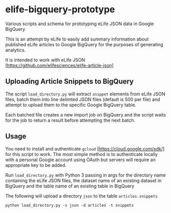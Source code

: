 # elife-bigquery-prototype
Various scripts and schema for prototyping eLife JSON data in Google BigQuery

This is an attempt by eLife to easily add summary information about published
eLife articles to Google BigQuery for the purposes of generating analytics.

It is intended to work with eLife JSON [https://github.com/elifesciences/elife-article-json]

## Uploading Article Snippets to BigQuery
The script `load_directory.py` will extract `snippet` elements from eLife JSON
files, batch them into line delimted JSON files (default is 500 per file) and
attempt to upload them to the specific Google BigQuery table.

Each batched file creates a new import job on BigQuery and the script waits for
the job to return a result before attempting the next batch.

## Usage
You need to install and authenticate `gcloud` [https://cloud.google.com/sdk/]
for this script to work. The most simple method is to authenticate locally with
a personal Google account using OAuth but servers will require an appropriate
key to be added.

Run `load_directory.py` with Python 3 passing in args for the directory
name containing the eLife JSON files, the dataset name of an existing dataset
in BigQuery and the table name of an existing table in BigQuery

The following will upload a directory `json` to the table `articles.snippets`
```{r, engine='bash', usage}
python load_directory.py -s json -d articles -t snippets
```
